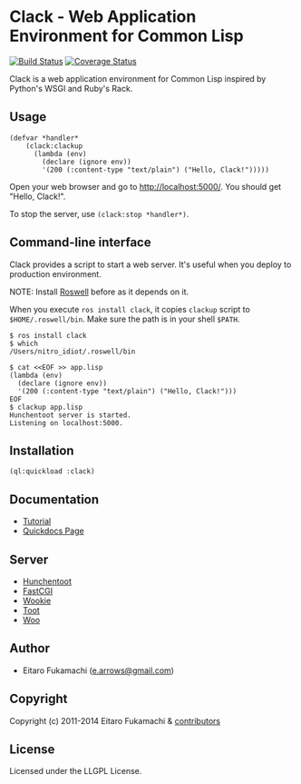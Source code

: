 # Clack - Web Application Environment for Common Lisp

[![Build Status](https://travis-ci.org/fukamachi/clack.svg?branch=master)](https://travis-ci.org/fukamachi/clack)
[![Coverage Status](https://coveralls.io/repos/fukamachi/clack/badge.svg?branch=master)](https://coveralls.io/r/fukamachi/clack)

Clack is a web application environment for Common Lisp inspired by Python's WSGI and Ruby's Rack.

## Usage

```common-lisp
(defvar *handler*
    (clack:clackup
      (lambda (env)
        (declare (ignore env))
        '(200 (:content-type "text/plain") ("Hello, Clack!")))))
```

Open your web browser and go to [http://localhost:5000/](http://localhost:5000/). You should get "Hello, Clack!".

To stop the server, use `(clack:stop *handler*)`.

## Command-line interface

Clack provides a script to start a web server. It's useful when you deploy to production environment.

NOTE: Install [Roswell](https://github.com/snmsts/roswell) before as it depends on it.

When you execute `ros install clack`, it copies `clackup` script to `$HOME/.roswell/bin`. Make sure the path is in your shell `$PATH`.

    $ ros install clack
    $ which
    /Users/nitro_idiot/.roswell/bin

    $ cat <<EOF >> app.lisp
    (lambda (env)
      (declare (ignore env))
      '(200 (:content-type "text/plain") ("Hello, Clack!")))
    EOF
    $ clackup app.lisp
    Hunchentoot server is started.
    Listening on localhost:5000.

## Installation

```common-lisp
(ql:quickload :clack)
```

## Documentation

- [Tutorial](http://clacklisp.org/tutorial/)
- [Quickdocs Page](http://quickdocs.org/clack/)

## Server

* [Hunchentoot](http://weitz.de/hunchentoot/)
* [FastCGI](http://www.fastcgi.com/)
* [Wookie](http://wookie.beeets.com/)
* [Toot](https://github.com/gigamonkey/toot)
* [Woo](https://github.com/fukamachi/woo)

## Author

* Eitaro Fukamachi (e.arrows@gmail.com)

## Copyright

Copyright (c) 2011-2014 Eitaro Fukamachi & [contributors](https://github.com/fukamachi/clack/graphs/contributors)

## License

Licensed under the LLGPL License.
